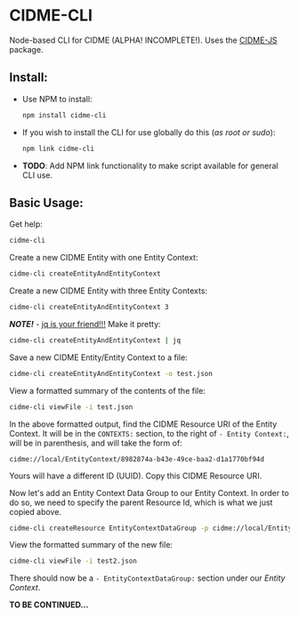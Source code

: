 # CIDME-CLI

Node-based CLI for CIDME (ALPHA!  INCOMPLETE!).  Uses the [CIDME-JS](http://github.com/cidme/CIDME-JS) package.

## **Install:**
* Use NPM to install:
  ```sh
  npm install cidme-cli
  ```
* If you wish to install the CLI for use globally do this (_as root or sudo_):
  ```sh
  npm link cidme-cli
* **TODO**: Add NPM link functionality to make script available for general CLI use.


## **Basic Usage:**

Get help:
```sh
cidme-cli
```

Create a new CIDME Entity with one Entity Context:
```sh
cidme-cli createEntityAndEntityContext
```

Create a new CIDME Entity with three Entity Contexts:
```sh
cidme-cli createEntityAndEntityContext 3
```

**_NOTE!_** - [jq is your friend!!!](https://github.com/stedolan/jq/)  Make it pretty:

```sh
cidme-cli createEntityAndEntityContext | jq
```

Save a new CIDME Entity/Entity Context to a file:

```sh
cidme-cli createEntityAndEntityContext -o test.json
```

View a formatted summary of the contents of the file:

```sh
cidme-cli viewFile -i test.json
```

In the above formatted output, find the CIDME Resource URI of the Entity Context.  It will be in the ```CONTEXTS:``` section, to the right of ```- Entity Context:```, will be in parenthesis, and will take the form of:  
```
cidme://local/EntityContext/8982874a-b43e-49ce-baa2-d1a1770bf94d
```
Yours will have a different ID (UUID).  Copy this CIDME Resource URI.

Now let's add an Entity Context Data Group to our Entity Context.  In order to do so, we need to specify the parent Resource Id, which is what we just copied above.

```sh
cidme-cli createResource EntityContextDataGroup -p cidme://local/EntityContext/8982874a-b43e-49ce-baa2-d1a1770bf94d -i test.json -o test2.json
```

View the formatted summary of the new file:

```sh
cidme-cli viewFile -i test2.json
```

There should now be a ```- EntityContextDataGroup:``` section under our _Entity Context_.


**TO BE CONTINUED...**
